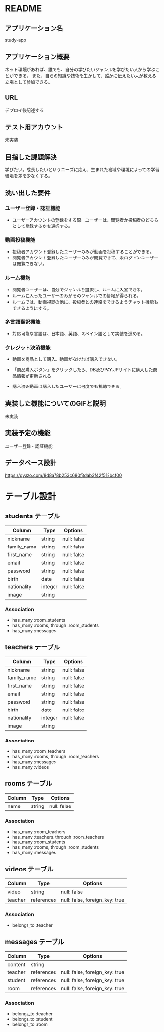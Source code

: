 # README

## アプリケーション名
study-app

## アプリケーション概要
ネット環境があれば、誰でも、自分の学びたいジャンルを学びたい人から学ぶことができる。
また、自らの知識や技術を生かして、誰かに伝えたい人が教える立場として参加できる。

## URL
デプロイ後記述する

## テスト用アカウント
未実装

## 目指した課題解決
学びたい。成長したいというニーズに応え、生まれた地域や環境によっての学習環境を差を少なくする。

## 洗い出した要件

### ユーザー登録・認証機能
- ユーザーアカウントの登録をする際、ユーザーは、閲覧者か投稿者のどちらとして登録するかを選択する。

### 動画投稿機能
- 投稿者アカウント登録したユーザーのみが動画を投稿することができる。
- 閲覧者アカウント登録したユーザーのみが閲覧できて、未ログインユーザーは閲覧できない。

### ルーム機能
- 閲覧者ユーザーは、自分でジャンルを選択し、ルームに入室できる。
- ルームに入ったユーザーのみがそのジャンルでの情報が得られる。
- ルームでは、動画視聴の他に、投稿者との連絡をできるようチャット機能もできるようにする。

### 多言語翻訳機能
- 対応可能な言語は、日本語、英語、スペイン語として実装を進める。

### クレジット決済機能
- 動画を商品として購入。動画がなければ購入できない。

- 「商品購入ボタン」をクリックしたら、DB及びPAY.JPサイトに購入した商品情報が更新される

- 購入済み動画は購入したユーザーは何度でも視聴できる。

## 実装した機能についてのGIFと説明
未実装

## 実装予定の機能
ユーザー登録・認証機能

## データベース設計
https://gyazo.com/8d8a78b253c680f3dab3f42f518bcf00

# テーブル設計

## students テーブル

| Column       | Type    | Options     |
| ------------ | ------- | ----------- |
| nickname     | string  | null: false |
| family_name  | string  | null: false |
| first_name   | string  | null: false |
| email        | string  | null: false |
| password     | string  | null: false |
| birth        | date    | null: false |
| nationality  | integer | null: false |
| image        | string  |             |

### Association 

- has_many :room_students
- has_many :rooms, through :room_students
- has_many :messages

## teachers テーブル

| Column       | Type    | Options     |
| ------------ | ------- | ----------- |
| nickname     | string  | null: false |
| family_name  | string  | null: false |
| first_name   | string  | null: false |
| email        | string  | null: false |
| password     | string  | null: false |
| birth        | date    | null: false |
| nationality  | integer | null: false |
| image        | string  |             |

### Association

- has_many :room_teachers
- has_many :rooms, through :room_teachers
- has_many :messages
- has_many :videos

## rooms テーブル

| Column       | Type    | Options     |
| ------------ | ------- | ----------- |
| name         | string  | null: false |

### Association

- has_many :room_teachers
- has_many :teachers, through :room_teachers
- has_many :room_students
- has_many :rooms, through :room_students
- has_many :messages

## videos テーブル

| Column       | Type       | Options                        |
| ------------ | ---------- | ------------------------------ |
| video        | string     | null: false                    |
| teacher      | references | null: false, foreign_key: true |

### Association

- belongs_to :teacher

## messages テーブル

| Column  | Type       | Options                        |
| ------- | ---------- | ------------------------------ |
| content | string     |                                |
| teacher | references | null: false, foreign_key: true |
| student | references | null: false, foreign_key: true |
| room    | references | null: false, foreign_key: true |

### Association

- belongs_to :teacher
- belongs_to :student
- belongs_to :room



